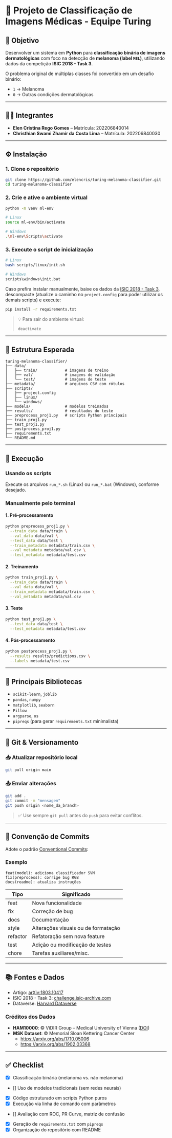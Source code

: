 # 🧠 Projeto de Classificação de Imagens Médicas - Equipe Turing

## 🎯 Objetivo

Desenvolver um sistema em **Python** para **classificação binária de imagens dermatológicas** com foco na detecção de **melanoma (label `MEL`)**, utilizando dados da competição **ISIC 2018 - Task 3**.

O problema original de múltiplas classes foi convertido em um desafio binário:
- `1` → Melanoma
- `0` → Outras condições dermatológicas

---

## 👩‍💻 Integrantes

- **Elen Cristina Rego Gomes** – Matrícula: 202206840014  
- **Christhian Swami Zhamir da Costa Lima** – Matrícula: 202206840030

---

## ⚙️ Instalação

### 1. Clone o repositório

```bash
git clone https://github.com/elencris/turing-melanoma-classifier.git
cd turing-melanoma-classifier
```

### 2. Crie e ative o ambiente virtual

```bash
python -m venv ml-env

# Linux
source ml-env/bin/activate

# Windows
.\ml-env\Scripts\activate
```

### 3. Execute o script de inicialização

```bash
# Linux
bash scripts/linux/init.sh

# Windows
scripts\windows\init.bat
```

Caso prefira instalar manualmente, baixe os dados da [ISIC 2018 - Task 3](https://challenge.isic-archive.com/data/#2018), descompacte (atualize o caminho no `project.config` para poder utilizar os demais scripts) e execute:

```bash
pip install -r requirements.txt
```

> 💡 Para sair do ambiente virtual:
> ```bash
> deactivate
> ```

---

## 📁 Estrutura Esperada

```
turing-melanoma-classifier/
├── data/
│   ├── train/            # imagens de treino
│   ├── val/              # imagens de validação
│   └── test/             # imagens de teste
├── metadata/             # arquivos CSV com rótulos
├── scripts/
│   ├── project.config
│   ├── linux/
│   └── windows/
├── models/               # modelos treinados
├── results/              # resultados do teste
├── preprocess_proj1.py   # scripts Python principais
├── train_proj1.py
├── test_proj1.py
├── postprocess_proj1.py          
├── requirements.txt
└── README.md
```

---

## 🚀 Execução

### Usando os scripts

Execute os arquivos `run_*.sh` (Linux) ou `run_*.bat` (Windows), conforme desejado.

### Manualmente pelo terminal

#### 1. Pré-processamento

```bash
python preprocess_proj1.py \
  --train_data data/train \
  --val_data data/val \
  --test_data data/test \
  --train_metadata metadata/train.csv \
  --val_metadata metadata/val.csv \
  --test_metadata metadata/test.csv
```

#### 2. Treinamento

```bash
python train_proj1.py \
  --train_data data/train \
  --val_data data/val \
  --train_metadata metadata/train.csv \
  --val_metadata metadata/val.csv
```

#### 3. Teste

```bash
python test_proj1.py \
  --test_data data/test \
  --test_metadata metadata/test.csv
```

#### 4. Pós-processamento

```bash
python postprocess_proj1.py \
  --results results/predictions.csv \
  --labels metadata/test.csv
```

---

## 🧰 Principais Bibliotecas

- `scikit-learn`, `joblib`
- `pandas`, `numpy`
- `matplotlib`, `seaborn`
- `Pillow`
- `argparse`, `os`
- `pipreqs` (para gerar `requirements.txt` minimalista)

---

## 🔄 Git & Versionamento

### 📥 Atualizar repositório local

```bash
git pull origin main
```

### 📤 Enviar alterações

```bash
git add .
git commit -m "mensagem"
git push origin <nome_da_branch>
```

> ✅ Use sempre `git pull` antes do `push` para evitar conflitos.

---

## 📝 Convenção de Commits

Adote o padrão [Conventional Commits](https://www.conventionalcommits.org/pt-br/v1.0.0/):

### Exemplo

```
feat(model): adiciona classificador SVM
fix(preprocess): corrige bug RGB
docs(readme): atualiza instruções
```

| Tipo      | Significado                          |
|-----------|--------------------------------------|
| feat      | Nova funcionalidade                  |
| fix       | Correção de bug                      |
| docs      | Documentação                         |
| style     | Alterações visuais ou de formatação  |
| refactor  | Refatoração sem nova feature         |
| test      | Adição ou modificação de testes      |
| chore     | Tarefas auxiliares/misc.             |

---

## 📚 Fontes e Dados

- Artigo: [arXiv:1803.10417](https://arxiv.org/pdf/1803.10417)
- ISIC 2018 - Task 3: [challenge.isic-archive.com](https://challenge.isic-archive.com/data/#2018)
- Dataverse: [Harvard Dataverse](https://dataverse.harvard.edu/dataset.xhtml?persistentId=doi:10.7910/DVN/DBW86T)

### Créditos dos Dados

- **HAM10000**: © ViDIR Group – Medical University of Vienna ([DOI](https://doi.org/10.1038/sdata.2018.161))
- **MSK Dataset**: © Memorial Sloan Kettering Cancer Center  
  - https://arxiv.org/abs/1710.05006  
  - https://arxiv.org/abs/1902.03368

---

## ✅ Checklist

- [x] Classificação binária (melanoma vs. não melanoma)
- [] Uso de modelos tradicionais (sem redes neurais)
- [x] Código estruturado em scripts Python puros
- [x] Execução via linha de comando com parâmetros
- [] Avaliação com ROC, PR Curve, matriz de confusão
- [x] Geração de `requirements.txt` com `pipreqs`
- [x] Organização do repositório com README

